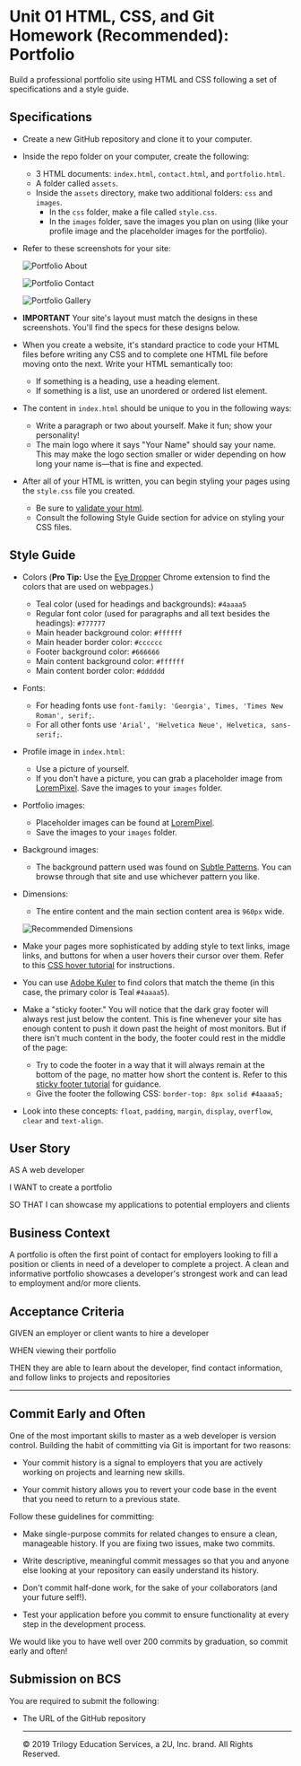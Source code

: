 # Unit 01 HTML, CSS, and Git Homework (Recommended): Portfolio

Build a professional portfolio site using HTML and CSS following a set of specifications and a style guide.

## Specifications

* Create a new GitHub repository and clone it to your computer.

* Inside the repo folder on your computer, create the following:

   * 3 HTML documents: `index.html`, `contact.html`, and `portfolio.html`.
   * A folder called `assets`.
   * Inside the `assets` directory, make two additional folders: `css` and `images`.
     * In the `css` folder, make a file called `style.css`.
     * In the `images` folder, save the images you plan on using (like your profile image and the placeholder images for the portfolio).

* Refer to these screenshots for your site:

   ![Portfolio About](./Assets/Images/portfolio-about-me.png)

   ![Portfolio Contact](./Assets/Images/portfolio-contact.png)

   ![Portfolio Gallery](./Assets/Images/portfolio-gallery.png)

* **IMPORTANT** Your site's layout must match the designs in these screenshots. You'll find the specs for these designs below.

* When you create a website, it's standard practice to code your HTML files before writing any CSS and to complete one HTML file before moving onto the next. Write your HTML semantically too:

   * If something is a heading, use a heading element.
   * If something is a list, use an unordered or ordered list element.

* The content in `index.html` should be unique to you in the following ways:

   * Write a paragraph or two about yourself. Make it fun; show your personality!
   * The main logo where it says "Your Name" should say your name. This may make the logo section smaller or wider depending on how long your name is—that is fine and expected.

* After all of your HTML is written, you can begin styling your pages using the `style.css` file you created.

   * Be sure to [validate your html](https://validator.w3.org/#validate_by_input).
   * Consult the following Style Guide section for advice on styling your CSS files.

## Style Guide

* Colors (**Pro Tip:** Use the [Eye Dropper](https://chrome.google.com/webstore/detail/eye-dropper/hmdcmlfkchdmnmnmheododdhjedfccka) Chrome extension to find the colors that are used on webpages.)
   * Teal color (used for headings and backgrounds): `#4aaaa5`
   * Regular font color (used for paragraphs and all text besides the headings): `#777777`
   * Main header background color: `#ffffff`
   * Main header border color: `#cccccc`
   * Footer background color: `#666666`
   * Main content background color: `#ffffff`
   * Main content border color: `#dddddd`

* Fonts:
   * For heading fonts use `font-family: 'Georgia', Times, 'Times New Roman', serif;`.
   * For all other fonts use `'Arial', 'Helvetica Neue', Helvetica, sans-serif;`.

* Profile image in `index.html`:
   * Use a picture of yourself.
   * If you don't have a picture, you can grab a placeholder image from [LoremPixel](http://lorempixel.com/). Save the images to your `images` folder.

* Portfolio images:
   * Placeholder images can be found at [LoremPixel](http://lorempixel.com/).
   * Save the images to your `images` folder.

* Background images:
   * The background pattern used was found on [Subtle Patterns](https://subtlepatterns.com/). You can browse through that site and use whichever pattern you like.

* Dimensions:
   * The entire content and the main section content area is `960px` wide.

   ![Recommended Dimensions](./Assets/Images/Recommended-Dimensions.png)

* Make your pages more sophisticated by adding style to text links, image links, and buttons for when a user hovers their cursor over them. Refer to this [CSS hover tutorial](http://www.codeitpretty.com/2013/06/how-to-use-css-hover-effects.html) for instructions.

* You can use [Adobe Kuler](https://color.adobe.com/create/color-wheel/) to find colors that match the theme (in this case, the primary color is Teal `#4aaaa5`).

* Make a "sticky footer." You will notice that the dark gray footer will always rest just below the content. This is fine whenever your site has enough content to push it down past the height of most monitors. But if there isn't much content in the body, the footer could rest in the middle of the page:
   * Try to code the footer in a way that it will always remain at the bottom of the page, no matter how short the content is. Refer to this [sticky footer tutorial](https://css-tricks.com/couple-takes-sticky-footer/) for guidance.
   * Give the footer the following CSS: `border-top: 8px solid #4aaaa5;`

* Look into these concepts: `float`, `padding`, `margin`, `display`, `overflow`, `clear` and `text-align`.

## User Story

AS A web developer

I WANT to create a portfolio

SO THAT I can showcase my applications to potential employers and clients

## Business Context

A portfolio is often the first point of contact for employers looking to fill a position or clients in need of a developer to complete a project. A clean and informative portfolio showcases a developer's strongest work and can lead to employment and/or more clients.

## Acceptance Criteria

GIVEN an employer or client wants to hire a developer

WHEN viewing their portfolio

THEN they are able to learn about the developer, find contact information, and follow links to projects and repositories

- - -

## Commit Early and Often

One of the most important skills to master as a web developer is version control. Building the habit of committing via Git is important for two reasons:

* Your commit history is a signal to employers that you are actively working on projects and learning new skills.

* Your commit history allows you to revert your code base in the event that you need to return to a previous state.

Follow these guidelines for committing:

* Make single-purpose commits for related changes to ensure a clean, manageable history. If you are fixing two issues, make two commits.

* Write descriptive, meaningful commit messages so that you and anyone else looking at your repository can easily understand its history.

* Don't commit half-done work, for the sake of your collaborators (and your future self!).

* Test your application before you commit to ensure functionality at every step in the development process.

We would like you to have well over 200 commits by graduation, so commit early and often!

## Submission on BCS

You are required to submit the following:

* The URL of the GitHub repository

   ---
   © 2019 Trilogy Education Services, a 2U, Inc. brand. All Rights Reserved.
